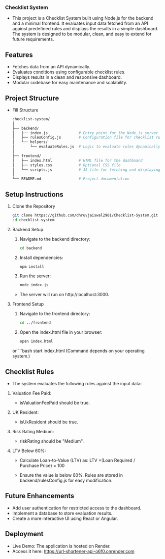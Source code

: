 ### Checklist System

- This project is a Checklist System built using Node.js for the backend and a minimal frontend. It evaluates input data fetched from an API against predefined rules and displays the results in a simple dashboard. The system is designed to be modular, clean, and easy to extend for future requirements.

## Features
- Fetches data from an API dynamically.
- Evaluates conditions using configurable checklist rules.
- Displays results in a clean and responsive dashboard.
- Modular codebase for easy maintenance and scalability.

## Project Structure
- Fill Structure
    ```bash
    checklist-system/
    │
    ├── backend/
    │   ├── index.js              # Entry point for the Node.js server
    │   ├── rulesConfig.js        # Configuration file for checklist rules
    │   └── helpers/
    │       └── evaluateRules.js  # Logic to evaluate rules dynamically
    │
    ├── frontend/
    │   ├── index.html            # HTML file for the dashboard
    │   ├── styles.css            # Optional CSS file
    │   └── scripts.js            # JS file for fetching and displaying results
    │
    └── README.md                 # Project documentation


## Setup Instructions
1. Clone the Repository
    ```bash
    git clone https://github.com/dhruvjaiswal2981/Checklist-System.git
    cd checklist-system

2. Backend Setup
    1.  Navigate to the backend directory:

        ```bash
        cd backend

    2. Install dependencies:

        ```bash
        npm install

    3. Run the server:

        ```bash
        node index.js
    - The server will run on http://localhost:3000.

3. Frontend Setup

    1. Navigate to the frontend directory:

        ```bash
        cd ../frontend

    2. Open the index.html file in your browser:

        ```bash
        open index.html
    or
        ```bash
        start index.html
    (Command depends on your operating system.)

## Checklist Rules
- The system evaluates the following rules against the input data:

1. Valuation Fee Paid:

    - isValuationFeePaid should be true.

2. UK Resident:

    - isUkResident should be true.

3. Risk Rating Medium:

    - riskRating should be "Medium".

4. LTV Below 60%:

    - Calculate Loan-to-Value (LTV) as:
        LTV =(Loan Required / Purchase Price) × 100

    - Ensure the value is below 60%.
Rules are stored in backend/rulesConfig.js for easy modification.  

## Future Enhancements
- Add user authentication for restricted access to the dashboard.
- Implement a database to store evaluation results.
- Create a more interactive UI using React or Angular.

## Deployment

- Live Demo: The application is hosted on Render.
- Access it here: https://url-shortener-api-o6f0.onrender.com